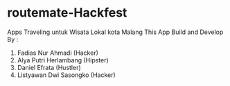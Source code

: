 
# routemate-Hackfest
Apps Traveling untuk Wisata Lokal kota Malang
This App Build and Develop By : 

1. Fadias Nur Ahmadi (Hacker)
2. Alya Putri Herlambang (Hipster)
3. Daniel Efrata (Hustler)
4. Listyawan Dwi Sasongko (Hacker)

